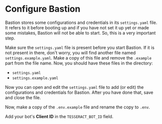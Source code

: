 # Configure Bastion

Bastion stores some configurations and credentials in its `settings.yaml` file. It refers to it before booting up and if you have not set it up yet or made some mistakes, Bastion will not be able to start. So, this is a very important step.

Make sure the `settings.yaml` file is present before you start Bastion. If it is not present in there, don't worry, you will find another file named `settings.example.yaml`. Make a copy of this file and remove the `.example` part from the file name. Now, you should have these files in the directory:

* `settings.yaml`
* `settings.example.yaml`

Now you can open and edit the `settings.yaml` file to add (or edit) the configurations and credentials for Bastion. After you have done that, save and close the file.



Now, make a copy of the `.env.example` file and rename the copy to `.env`.

Add your bot's **Client ID** in the `TESSERACT_BOT_ID` field.
